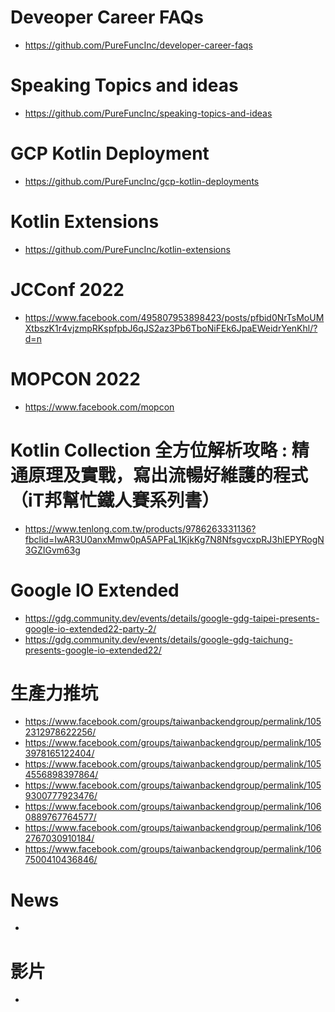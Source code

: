 # Deveoper Career FAQs
* https://github.com/PureFuncInc/developer-career-faqs

# Speaking Topics and ideas
* https://github.com/PureFuncInc/speaking-topics-and-ideas 

# GCP Kotlin Deployment
* https://github.com/PureFuncInc/gcp-kotlin-deployments

# Kotlin Extensions
* https://github.com/PureFuncInc/kotlin-extensions

# JCConf 2022
* https://www.facebook.com/495807953898423/posts/pfbid0NrTsMoUMXtbszK1r4vjzmpRKspfpbJ6qJS2az3Pb6TboNiFEk6JpaEWeidrYenKhl/?d=n

# MOPCON 2022
* https://www.facebook.com/mopcon

# Kotlin Collection 全方位解析攻略 : 精通原理及實戰，寫出流暢好維護的程式（iT邦幫忙鐵人賽系列書）
* https://www.tenlong.com.tw/products/9786263331136?fbclid=IwAR3U0anxMmw0pA5APFaL1KjkKg7N8NfsgvcxpRJ3hlEPYRogN3GZIGvm63g

# Google IO Extended
* https://gdg.community.dev/events/details/google-gdg-taipei-presents-google-io-extended22-party-2/
* https://gdg.community.dev/events/details/google-gdg-taichung-presents-google-io-extended22/

# 生產力推坑
* https://www.facebook.com/groups/taiwanbackendgroup/permalink/1052312978622256/
* https://www.facebook.com/groups/taiwanbackendgroup/permalink/1053978165122404/
* https://www.facebook.com/groups/taiwanbackendgroup/permalink/1054556898397864/
* https://www.facebook.com/groups/taiwanbackendgroup/permalink/1059300777923476/
* https://www.facebook.com/groups/taiwanbackendgroup/permalink/1060889767764577/
* https://www.facebook.com/groups/taiwanbackendgroup/permalink/1062767030910184/
* https://www.facebook.com/groups/taiwanbackendgroup/permalink/1067500410436846/

# News
* 

# 影片
* 
